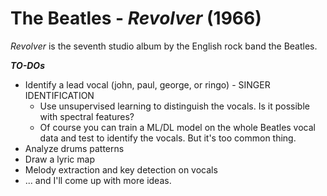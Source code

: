 # The Beatles - *Revolver* (1966)

*Revolver* is the seventh studio album by the English rock band the Beatles.


***TO-DOs***
- Identify a lead vocal (john, paul, george, or ringo) - SINGER IDENTIFICATION
  - Use unsupervised learning to distinguish the vocals. Is it possible with spectral features?
  - Of course you can train a ML/DL model on the whole Beatles vocal data and test to identify the vocals. But it's too common thing.
- Analyze drums patterns
- Draw a lyric map
- Melody extraction and key detection on vocals
- ... and I'll come up with more ideas.
